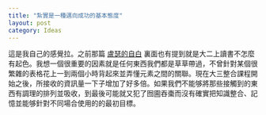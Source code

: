 ```yaml
---
title: "紮實是一種邁向成功的基本態度"
layout: post
category: Ideas
---
```


這是我自己的感覺拉。之前那篇 [盧瑟的自白](https://yfwu.dev/ideas/2012/07/02/introduction-to-loser.html) 裏面也有提到就是大二上讀書不怎麼有起色。我想一個很重要的因素就是任何東西我們都是草草帶過，不曾針對某個很繁雜的表格花上一到兩個小時背起來並弄懂元素之間的關聯。現在大三整合課程開始之後，所接收的資訊量一下子增加了好多倍。如果我們不能够將那些接觸到的東西有調理的排列並吸收，到最後可能就又犯了囫圇吞棗而沒有確實把知識整合、記憶並能够針對不同場合使用的的最初目標。